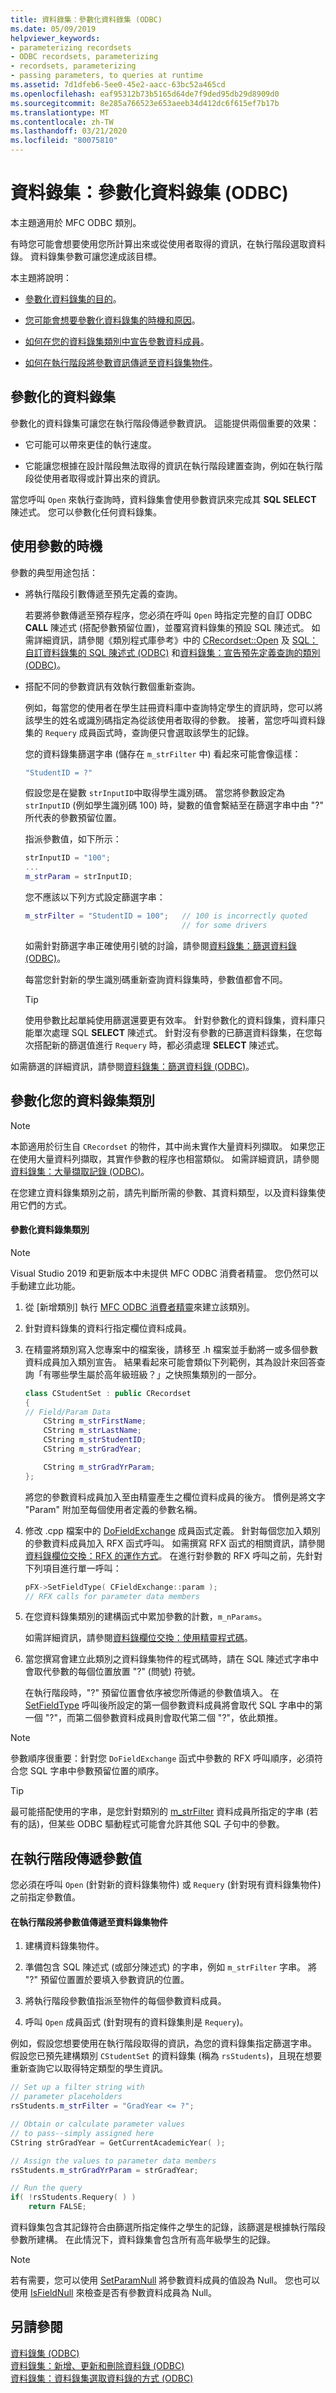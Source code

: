 ```yaml
---
title: 資料錄集：參數化資料錄集 (ODBC)
ms.date: 05/09/2019
helpviewer_keywords:
- parameterizing recordsets
- ODBC recordsets, parameterizing
- recordsets, parameterizing
- passing parameters, to queries at runtime
ms.assetid: 7d1dfeb6-5ee0-45e2-aacc-63bc52a465cd
ms.openlocfilehash: eaf95312b73b5165d64de7f9ded95db29d8909d0
ms.sourcegitcommit: 8e285a766523e653aeeb34d412dc6f615ef7b17b
ms.translationtype: MT
ms.contentlocale: zh-TW
ms.lasthandoff: 03/21/2020
ms.locfileid: "80075810"
---
```

# <a name="recordset-parameterizing-a-recordset-odbc"></a>資料錄集：參數化資料錄集 (ODBC)

本主題適用於 MFC ODBC 類別。

有時您可能會想要使用您所計算出來或從使用者取得的資訊，在執行階段選取資料錄。 資料錄集參數可讓您達成該目標。

本主題將說明：

- [參數化資料錄集的目的](#_core_parameterized_recordsets)。

- [您可能會想要參數化資料錄集的時機和原因](#_core_when_to_use_parameters)。

- [如何在您的資料錄集類別中宣告參數資料成員](#_core_parameterizing_your_recordset_class)。

- [如何在執行階段將參數資訊傳遞至資料錄集物件](#_core_passing_parameter_values_at_run_time)。

##  <a name="parameterized-recordsets"></a><a name="_core_parameterized_recordsets"></a> 參數化的資料錄集

參數化的資料錄集可讓您在執行階段傳遞參數資訊。 這能提供兩個重要的效果：

- 它可能可以帶來更佳的執行速度。

- 它能讓您根據在設計階段無法取得的資訊在執行階段建置查詢，例如在執行階段從使用者取得或計算出來的資訊。

當您呼叫 `Open` 來執行查詢時，資料錄集會使用參數資訊來完成其 **SQL SELECT** 陳述式。 您可以參數化任何資料錄集。

##  <a name="when-to-use-parameters"></a><a name="_core_when_to_use_parameters"></a> 使用參數的時機

參數的典型用途包括：

- 將執行階段引數傳遞至預先定義的查詢。

   若要將參數傳遞至預存程序，您必須在呼叫 `Open` 時指定完整的自訂 ODBC **CALL** 陳述式 (搭配參數預留位置)，並覆寫資料錄集的預設 SQL 陳述式。 如需詳細資訊，請參閱《類別程式庫參考》中的 [CRecordset::Open](../../mfc/reference/crecordset-class.md#open) 及 [SQL：自訂資料錄集的 SQL 陳述式 (ODBC)](../../data/odbc/sql-customizing-your-recordsets-sql-statement-odbc.md) 和[資料錄集：宣告預先定義查詢的類別 (ODBC)](../../data/odbc/recordset-declaring-a-class-for-a-predefined-query-odbc.md)。

- 搭配不同的參數資訊有效執行數個重新查詢。

   例如，每當您的使用者在學生註冊資料庫中查詢特定學生的資訊時，您可以將該學生的姓名或識別碼指定為從該使用者取得的參數。 接著，當您呼叫資料錄集的 `Requery` 成員函式時，查詢便只會選取該學生的記錄。

   您的資料錄集篩選字串 (儲存在 `m_strFilter` 中) 看起來可能會像這樣：

    ```cpp
    "StudentID = ?"
    ```

   假設您是在變數 `strInputID`中取得學生識別碼。 當您將參數設定為 `strInputID` (例如學生識別碼 100) 時，變數的值會繫結至在篩選字串中由 "?" 所代表的參數預留位置。

   指派參數值，如下所示：

    ```cpp
    strInputID = "100";
    ...
    m_strParam = strInputID;
    ```

   您不應該以下列方式設定篩選字串：

    ```cpp
    m_strFilter = "StudentID = 100";   // 100 is incorrectly quoted
                                       // for some drivers
    ```

   如需針對篩選字串正確使用引號的討論，請參閱[資料錄集：篩選資料錄 (ODBC)](../../data/odbc/recordset-filtering-records-odbc.md)。

   每當您針對新的學生識別碼重新查詢資料錄集時，參數值都會不同。

   > [!TIP]
   > 使用參數比起單純使用篩選還要更有效率。 針對參數化的資料錄集，資料庫只能單次處理 SQL **SELECT** 陳述式。 針對沒有參數的已篩選資料錄集，在您每次搭配新的篩選值進行 `Requery` 時，都必須處理 **SELECT** 陳述式。

如需篩選的詳細資訊，請參閱[資料錄集：篩選資料錄 (ODBC)](../../data/odbc/recordset-filtering-records-odbc.md)。

##  <a name="parameterizing-your-recordset-class"></a><a name="_core_parameterizing_your_recordset_class"></a> 參數化您的資料錄集類別

> [!NOTE]
> 本節適用於衍生自 `CRecordset` 的物件，其中尚未實作大量資料列擷取。 如果您正在使用大量資料列擷取，其實作參數的程序也相當類似。 如需詳細資訊，請參閱[資料錄集：大量擷取記錄 (ODBC)](../../data/odbc/recordset-fetching-records-in-bulk-odbc.md)。

在您建立資料錄集類別之前，請先判斷所需的參數、其資料類型，以及資料錄集使用它們的方式。

#### <a name="to-parameterize-a-recordset-class"></a>參數化資料錄集類別

> [!NOTE]
> Visual Studio 2019 和更新版本中未提供 MFC ODBC 消費者精靈。 您仍然可以手動建立此功能。

1. 從 [新增類別] 執行 [MFC ODBC 消費者精靈](../../mfc/reference/adding-an-mfc-odbc-consumer.md)來建立該類別。

1. 針對資料錄集的資料行指定欄位資料成員。

1. 在精靈將類別寫入您專案中的檔案後，請移至 .h 檔案並手動將一或多個參數資料成員加入類別宣告。 結果看起來可能會類似下列範例，其為設計來回答查詢「有哪些學生屬於高年級班級？」之快照集類別的一部分。

    ```cpp
    class CStudentSet : public CRecordset
    {
    // Field/Param Data
        CString m_strFirstName;
        CString m_strLastName;
        CString m_strStudentID;
        CString m_strGradYear;

        CString m_strGradYrParam;
    };
    ```

   將您的參數資料成員加入至由精靈產生之欄位資料成員的後方。 慣例是將文字 "Param" 附加至每個使用者定義的參數名稱。

1. 修改 .cpp 檔案中的 [DoFieldExchange](../../mfc/reference/crecordset-class.md#dofieldexchange) 成員函式定義。 針對每個您加入類別的參數資料成員加入 RFX 函式呼叫。 如需撰寫 RFX 函式的相關資訊，請參閱[資料錄欄位交換：RFX 的運作方式](../../data/odbc/record-field-exchange-how-rfx-works.md)。 在進行對參數的 RFX 呼叫之前，先針對下列項目進行單一呼叫：

    ```cpp
    pFX->SetFieldType( CFieldExchange::param );
    // RFX calls for parameter data members
    ```

1. 在您資料錄集類別的建構函式中累加參數的計數，`m_nParams`。

   如需詳細資訊，請參閱[資料錄欄位交換：使用精靈程式碼](../../data/odbc/record-field-exchange-working-with-the-wizard-code.md)。

1. 當您撰寫會建立此類別之資料錄集物件的程式碼時，請在 SQL 陳述式字串中會取代參數的每個位置放置 "?" (問號) 符號。

   在執行階段時，"?" 預留位置會依序被您所傳遞的參數值填入。 在 [SetFieldType](../../mfc/reference/cfieldexchange-class.md#setfieldtype) 呼叫後所設定的第一個參數資料成員將會取代 SQL 字串中的第一個 "?"，而第二個參數資料成員則會取代第二個 "?"，依此類推。

> [!NOTE]
> 參數順序很重要：針對您 `DoFieldExchange` 函式中參數的 RFX 呼叫順序，必須符合您 SQL 字串中參數預留位置的順序。

> [!TIP]
> 最可能搭配使用的字串，是您針對類別的 [m_strFilter](../../mfc/reference/crecordset-class.md#m_strfilter) 資料成員所指定的字串 (若有的話)，但某些 ODBC 驅動程式可能會允許其他 SQL 子句中的參數。

##  <a name="passing-parameter-values-at-run-time"></a><a name="_core_passing_parameter_values_at_run_time"></a> 在執行階段傳遞參數值

您必須在呼叫 `Open` (針對新的資料錄集物件) 或 `Requery` (針對現有資料錄集物件) 之前指定參數值。

#### <a name="to-pass-parameter-values-to-a-recordset-object-at-run-time"></a>在執行階段將參數值傳遞至資料錄集物件

1. 建構資料錄集物件。

1. 準備包含 SQL 陳述式 (或部分陳述式) 的字串，例如 `m_strFilter` 字串。 將 "?" 預留位置置於要填入參數資訊的位置。

1. 將執行階段參數值指派至物件的每個參數資料成員。

1. 呼叫 `Open` 成員函式 (針對現有的資料錄集則是 `Requery`)。

例如，假設您想要使用在執行階段取得的資訊，為您的資料錄集指定篩選字串。 假設您已預先建構類別 `CStudentSet` 的資料錄集 (稱為 `rsStudents`)，且現在想要重新查詢它以取得特定類型的學生資訊。

```cpp
// Set up a filter string with
// parameter placeholders
rsStudents.m_strFilter = "GradYear <= ?";

// Obtain or calculate parameter values
// to pass--simply assigned here
CString strGradYear = GetCurrentAcademicYear( );

// Assign the values to parameter data members
rsStudents.m_strGradYrParam = strGradYear;

// Run the query
if( !rsStudents.Requery( ) )
    return FALSE;
```

資料錄集包含其記錄符合由篩選所指定條件之學生的記錄，該篩選是根據執行階段參數所建構。 在此情況下，資料錄集會包含所有高年級學生的記錄。

> [!NOTE]
>  若有需要，您可以使用 [SetParamNull](../../mfc/reference/crecordset-class.md#setparamnull) 將參數資料成員的值設為 Null。 您也可以使用 [IsFieldNull](../../mfc/reference/crecordset-class.md#isfieldnull) 來檢查是否有參數資料成員為 Null。

## <a name="see-also"></a>另請參閱

[資料錄集 (ODBC)](../../data/odbc/recordset-odbc.md)<br/>
[資料錄集：新增、更新和刪除資料錄 (ODBC)](../../data/odbc/recordset-adding-updating-and-deleting-records-odbc.md)<br/>
[資料錄集：資料錄集選取資料錄的方式 (ODBC)](../../data/odbc/recordset-how-recordsets-select-records-odbc.md)